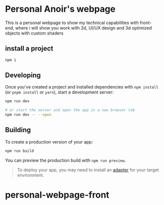 # Personal Anoir's webpage

This is a personal webpage to show my technical capabilities with front-end, where i will show you work with 2d, UI/UX design and 3d optimized objects with custom shaders 

## install a project
 ```bash
 npm i
 ```

## Developing

Once you've created a project and installed dependencies with `npm install` (or `pnpm install` or `yarn`), start a development server:

```bash
npm run dev

# or start the server and open the app in a new browser tab
npm run dev -- --open
```

## Building

To create a production version of your app:

```bash
npm run build
```

You can preview the production build with `npm run preview`.

> To deploy your app, you may need to install an [adapter](https://kit.svelte.dev/docs/adapters) for your target environment.
# personal-webpage-front

